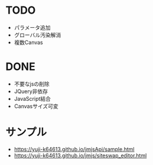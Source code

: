 # TODO
- パラメータ追加
- グローバル汚染解消
- 複数Canvas

# DONE
- 不要なjsの削除
- JQuery非依存
- JavaScript結合
- Canvasサイズ可変

# サンプル
- https://yuji-k64613.github.io/jmjsApi/sample.html
- https://yuji-k64613.github.io/jmjs/siteswap_editor.html
